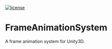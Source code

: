 [![license](http://img.shields.io/badge/license-MIT-blue.svg)](https://github.com/karsion/FrameAnimationSystem/master/LICENSE.TXT)

# FrameAnimationSystem
A frame animation system for Unity3D.
